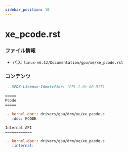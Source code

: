 ```yaml
---
sidebar_position: 10
---
```

# xe_pcode.rst

### ファイル情報

- パス: `linux-v6.12/Documentation/gpu/xe/xe_pcode.rst`

### コンテンツ

```rst
.. SPDX-License-Identifier: (GPL-2.0+ OR MIT)

=====
Pcode
=====

.. kernel-doc:: drivers/gpu/drm/xe/xe_pcode.c
   :doc: PCODE

Internal API
============

.. kernel-doc:: drivers/gpu/drm/xe/xe_pcode.c
   :internal:

```
